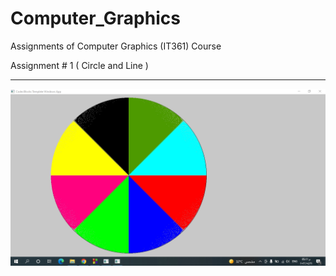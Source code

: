 # Computer_Graphics
Assignments of Computer Graphics (IT361) Course


Assignment # 1    ( Circle and Line )
**********************************************************

![](Assignment1/task%203.jpg)

